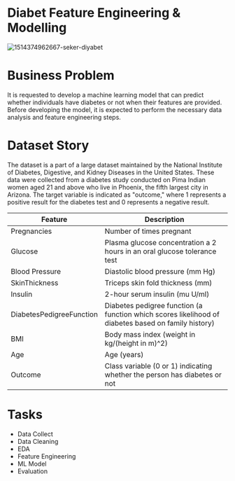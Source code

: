 # Diabet Feature Engineering & Modelling
![1514374962667-seker-diyabet](https://user-images.githubusercontent.com/111612847/235293934-df957847-96a2-45b0-b40d-c6deb563460b.jpg)
# Business Problem
It is requested to develop a machine learning model that can predict whether individuals have diabetes or not when their features are provided. Before developing the model, it is expected to perform the necessary data analysis and feature engineering steps.
# Dataset Story
The dataset is a part of a large dataset maintained by the National Institute of Diabetes, Digestive, and Kidney Diseases in the United States. These data were collected from a diabetes study conducted on Pima Indian women aged 21 and above who live in Phoenix, the fifth largest city in Arizona. The target variable is indicated as "outcome," where 1 represents a positive result for the diabetes test and 0 represents a negative result.

| Feature                  | Description                                                                                                                             |
|--------------------------|-----------------------------------------------------------------------------------------------------------------------------------------|
| Pregnancies              | Number of times pregnant                                                                                                                |
| Glucose                  | Plasma glucose concentration a 2 hours in an oral glucose tolerance test                                                                |
| Blood Pressure           | Diastolic blood pressure (mm Hg)                                                                                                        |
| SkinThickness            | Triceps skin fold thickness (mm)                                                                                                        |
| Insulin                  | 2-hour serum insulin (mu U/ml)                                                                                                          |
| DiabetesPedigreeFunction | Diabetes pedigree function (a function which scores likelihood of diabetes based on family history)                                    |
| BMI                      | Body mass index (weight in kg/(height in m)^2)                                                                                          |
| Age                      | Age (years)                                                                                                                             |
| Outcome                  | Class variable (0 or 1) indicating whether the person has diabetes or not                                                               |

# Tasks
* Data Collect
* Data Cleaning
* EDA
* Feature Engineering
* ML Model
* Evaluation

